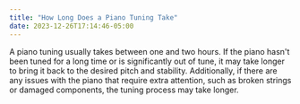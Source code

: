 ```yaml
---
title: "How Long Does a Piano Tuning Take"
date: 2023-12-26T17:14:46-05:00
---
```

A piano tuning usually takes between one and two hours. 
If the piano hasn't been tuned for a long time or is significantly out of tune, it may take longer to bring it back to the desired pitch and stability. Additionally, if there are any issues with the piano that require extra attention, such as broken strings or damaged components, the tuning process may take longer.

